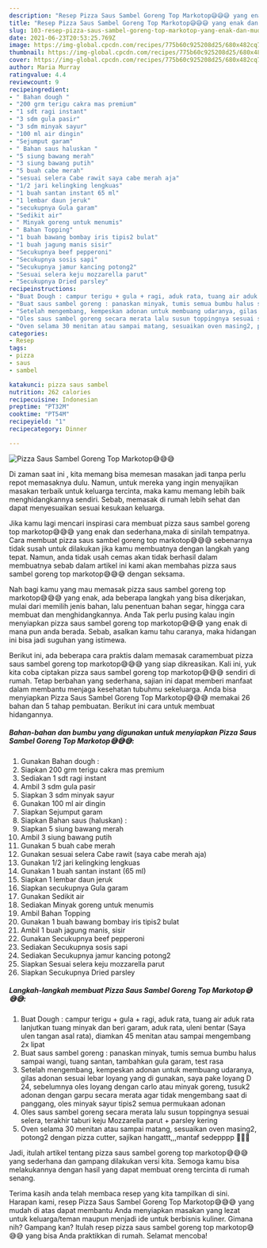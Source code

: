 ```yaml
---
description: "Resep Pizza Saus Sambel Goreng Top Markotop😅😅😅 yang enak dan Mudah Dibuat"
title: "Resep Pizza Saus Sambel Goreng Top Markotop😅😅😅 yang enak dan Mudah Dibuat"
slug: 103-resep-pizza-saus-sambel-goreng-top-markotop-yang-enak-dan-mudah-dibuat
date: 2021-06-23T20:53:25.769Z
image: https://img-global.cpcdn.com/recipes/775b60c925208d25/680x482cq70/pizza-saus-sambel-goreng-top-markotop😅😅😅-foto-resep-utama.jpg
thumbnail: https://img-global.cpcdn.com/recipes/775b60c925208d25/680x482cq70/pizza-saus-sambel-goreng-top-markotop😅😅😅-foto-resep-utama.jpg
cover: https://img-global.cpcdn.com/recipes/775b60c925208d25/680x482cq70/pizza-saus-sambel-goreng-top-markotop😅😅😅-foto-resep-utama.jpg
author: Maria Murray
ratingvalue: 4.4
reviewcount: 9
recipeingredient:
- " Bahan dough "
- "200 grm terigu cakra mas premium"
- "1 sdt ragi instant"
- "3 sdm gula pasir"
- "3 sdm minyak sayur"
- "100 ml air dingin"
- "Sejumput garam"
- " Bahan saus haluskan "
- "5 siung bawang merah"
- "3 siung bawang putih"
- "5 buah cabe merah"
- "sesuai selera Cabe rawit saya cabe merah aja"
- "1/2 jari kelingking lengkuas"
- "1 buah santan instant 65 ml"
- "1 lembar daun jeruk"
- "secukupnya Gula garam"
- "Sedikit air"
- " Minyak goreng untuk menumis"
- " Bahan Topping"
- "1 buah bawang bombay iris tipis2 bulat"
- "1 buah jagung manis sisir"
- "Secukupnya beef pepperoni"
- "Secukupnya sosis sapi"
- "Secukupnya jamur kancing potong2"
- "Sesuai selera keju mozzarella parut"
- "Secukupnya Dried parsley"
recipeinstructions:
- "Buat Dough : campur terigu + gula + ragi, aduk rata, tuang air aduk rata lanjutkan tuang minyak dan beri garam, aduk rata, uleni bentar (Saya ulen tangan asal rata), diamkan 45 menitan atau sampai mengembang 2x lipat"
- "Buat saus sambel goreng : panaskan minyak, tumis semua bumbu halus sampai wangi, tuang santan, tambahkan gula garam, test rasa"
- "Setelah mengembang, kempeskan adonan untuk membuang udaranya, gilas adonan sesuai lebar loyang yang di gunakan, saya pake loyang D 24, sebelumnya oles loyang dengan carlo atau minyak goreng, tusuk2 adonan dengan garpu secara merata agar tidak mengembang saat di panggang, oles minyak sayur tipis2 semua permukaan adonan"
- "Oles saus sambel goreng secara merata lalu susun toppingnya sesuai selera, terakhir taburi keju Mozzarella parut + parsley kering"
- "Oven selama 30 menitan atau sampai matang, sesuaikan oven masing2, potong2 dengan pizza cutter, sajikan hangattt,,,mantaf sedepppp 🤤🤤🤤"
categories:
- Resep
tags:
- pizza
- saus
- sambel

katakunci: pizza saus sambel 
nutrition: 262 calories
recipecuisine: Indonesian
preptime: "PT32M"
cooktime: "PT54M"
recipeyield: "1"
recipecategory: Dinner

---
```



![Pizza Saus Sambel Goreng Top Markotop😅😅😅](https://img-global.cpcdn.com/recipes/775b60c925208d25/680x482cq70/pizza-saus-sambel-goreng-top-markotop😅😅😅-foto-resep-utama.jpg)

Di zaman  saat ini , kita memang bisa memesan masakan jadi tanpa perlu repot memasaknya dulu. Namun, untuk mereka yang ingin menyajikan masakan terbaik untuk keluarga tercinta, maka kamu memang lebih baik menghidangkannya sendiri. Sebab, memasak di rumah lebih sehat dan dapat menyesuaikan sesuai kesukaan keluarga.

Jika kamu lagi mencari inspirasi cara membuat pizza saus sambel goreng top markotop😅😅😅 yang enak dan sederhana,maka di sinilah tempatnya. Cara membuat pizza saus sambel goreng top markotop😅😅😅  sebenarnya tidak susah untuk dilakukan jika kamu membuatnya dengan langkah yang tepat. Namun, anda tidak usah cemas akan tidak berhasil dalam membuatnya 
sebab dalam artikel ini kami akan membahas pizza saus sambel goreng top markotop😅😅😅 dengan seksama.  



Nah bagi kamu yang mau memasak pizza saus sambel goreng top markotop😅😅😅 yang enak, ada beberapa langkah yang bisa dikerjakan, mulai dari memilih jenis bahan, lalu penentuan bahan segar, hingga cara membuat dan menghidangkannya. Anda Tak perlu pusing kalau ingin menyiapkan pizza saus sambel goreng top markotop😅😅😅 yang enak di mana pun anda berada. Sebab, asalkan kamu  tahu caranya, maka hidangan ini bisa jadi suguhan yang istimewa.

Berikut ini, ada beberapa cara praktis  dalam memasak caramembuat pizza saus sambel goreng top markotop😅😅😅 yang siap dikreasikan. Kali ini, yuk kita coba ciptakan pizza saus sambel goreng top markotop😅😅😅 sendiri di rumah. Tetap berbahan yang sederhana, sajian ini dapat memberi manfaat dalam membantu menjaga kesehatan tubuhmu sekeluarga. Anda bisa menyiapkan Pizza Saus Sambel Goreng Top Markotop😅😅😅 memakai 26 bahan dan 5 tahap pembuatan. Berikut ini cara untuk membuat hidangannya.

<!--inarticleads1-->

##### Bahan-bahan dan bumbu yang digunakan untuk menyiapkan Pizza Saus Sambel Goreng Top Markotop😅😅😅:

1. Gunakan  Bahan dough :
1. Siapkan 200 grm terigu cakra mas premium
1. Sediakan 1 sdt ragi instant
1. Ambil 3 sdm gula pasir
1. Siapkan 3 sdm minyak sayur
1. Gunakan 100 ml air dingin
1. Siapkan Sejumput garam
1. Siapkan  Bahan saus (haluskan) :
1. Siapkan 5 siung bawang merah
1. Ambil 3 siung bawang putih
1. Gunakan 5 buah cabe merah
1. Gunakan sesuai selera Cabe rawit (saya cabe merah aja)
1. Gunakan 1/2 jari kelingking lengkuas
1. Gunakan 1 buah santan instant (65 ml)
1. Siapkan 1 lembar daun jeruk
1. Siapkan secukupnya Gula garam
1. Gunakan Sedikit air
1. Sediakan  Minyak goreng untuk menumis
1. Ambil  Bahan Topping
1. Gunakan 1 buah bawang bombay iris tipis2 bulat
1. Ambil 1 buah jagung manis, sisir
1. Gunakan Secukupnya beef pepperoni
1. Sediakan Secukupnya sosis sapi
1. Sediakan Secukupnya jamur kancing potong2
1. Siapkan Sesuai selera keju mozzarella parut
1. Siapkan Secukupnya Dried parsley




<!--inarticleads2-->

##### Langkah-langkah membuat Pizza Saus Sambel Goreng Top Markotop😅😅😅:

1. Buat Dough : campur terigu + gula + ragi, aduk rata, tuang air aduk rata lanjutkan tuang minyak dan beri garam, aduk rata, uleni bentar (Saya ulen tangan asal rata), diamkan 45 menitan atau sampai mengembang 2x lipat
1. Buat saus sambel goreng : panaskan minyak, tumis semua bumbu halus sampai wangi, tuang santan, tambahkan gula garam, test rasa
1. Setelah mengembang, kempeskan adonan untuk membuang udaranya, gilas adonan sesuai lebar loyang yang di gunakan, saya pake loyang D 24, sebelumnya oles loyang dengan carlo atau minyak goreng, tusuk2 adonan dengan garpu secara merata agar tidak mengembang saat di panggang, oles minyak sayur tipis2 semua permukaan adonan
1. Oles saus sambel goreng secara merata lalu susun toppingnya sesuai selera, terakhir taburi keju Mozzarella parut + parsley kering
1. Oven selama 30 menitan atau sampai matang, sesuaikan oven masing2, potong2 dengan pizza cutter, sajikan hangattt,,,mantaf sedepppp 🤤🤤🤤




Jadi, itulah artikel tentang  pizza saus sambel goreng top markotop😅😅😅  yang sederhana dan gampang dilakukan versi kita. Semoga kamu bisa melakukannya dengan hasil yang dapat membuat oreng tercinta di rumah senang. 

Terima kasih anda telah membaca resep yang kita tampilkan di sini. Harapan kami, resep  Pizza Saus Sambel Goreng Top Markotop😅😅😅 yang mudah di atas dapat membantu Anda menyiapkan masakan yang lezat untuk keluarga/teman maupun menjadi ide untuk berbisnis kuliner. Gimana nih? Gampang kan? Itulah resep pizza saus sambel goreng top markotop😅😅😅 yang bisa Anda praktikkan di rumah. Selamat mencoba!

